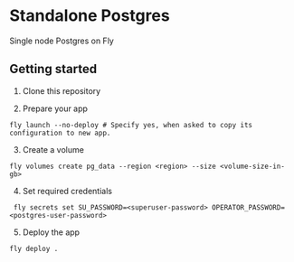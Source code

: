 # Standalone Postgres
Single node Postgres on Fly


## Getting started

1. Clone this repository

2. Prepare your app
```
fly launch --no-deploy # Specify yes, when asked to copy its configuration to new app. 
```

3. Create a volume
```
fly volumes create pg_data --region <region> --size <volume-size-in-gb>
```

4. Set required credentials
```
 fly secrets set SU_PASSWORD=<superuser-password> OPERATOR_PASSWORD=<postgres-user-password>
```

5. Deploy the app
```
fly deploy .
```
